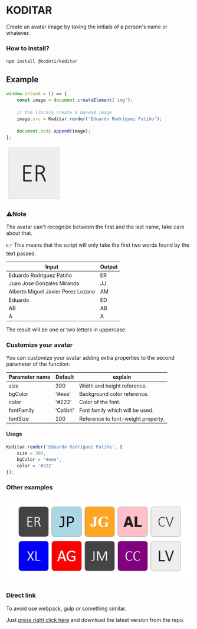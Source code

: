 # KODITAR
Create an avatar image by taking the initials of a person's name or whatever.

### How to install?

```
npm install @kodoti/koditar
```

## Example

``` javascript
window.onload = () => {
    const image = document.createElement('img');

    // the library create a base64 image
    image.src = Koditar.render('Eduardo Rodríguez Patiño');

    document.body.append(image);
};
```

<img src="resources/example-a.jpg" style="width:150px;" />

### ⚠️Note
The avatar can't recognize between the first and the last name, take care about that.

👉 This means that the script will only take the first two words found by the text passed.

| Input | Output |
| ------------- | ------------- |
| Eduardo Rodríguez Patiño  | ER
| Juan Jose Gonzales Miranda  | JJ
| Alberto Miguel Javier Perez Lozano  | AM
| Eduardo  | ED
| AB  | AB
| A  | A

The result will be one or two letters in uppercase.

### Customize your avatar
You can customize your avatar adding extra properties to the second parameter of the function:

| Parameter name | Default | explain |
| ------------- | ------------- | ------------- |
| size  | 300  | Width and height reference.
| bgColor  | '#eee'  | Background color reference.
| color  | '#222'  | Color of the font.
| fontFamily  | 'Calibri'  | Font family which will be used.
| fontSize  | 100  | Reference to font-weight property.

#### Usage
``` javascript
Koditar.render('Eduardo Rodríguez Patiño', {
    size = 300,
    bgColor = '#eee',
    color = '#222'
});
```

### Other examples
<img src="resources/result.jpg">

### Direct link
To avoid use webpack, gulp or something similar.

Just <a href="https://raw.githubusercontent.com/Anexsoft/koditar/main/dist/index.js">press right click here</a> and download the latest version from the repo.